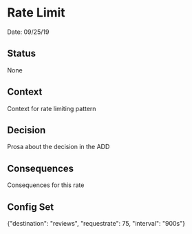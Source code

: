 # Rate Limit

Date: 09/25/19

## Status
None

## Context
Context for rate limiting pattern

## Decision
Prosa about the decision in the ADD

## Consequences
Consequences for this rate

## Config Set
{"destination": "reviews", "requestrate": 75, "interval": "900s"}

